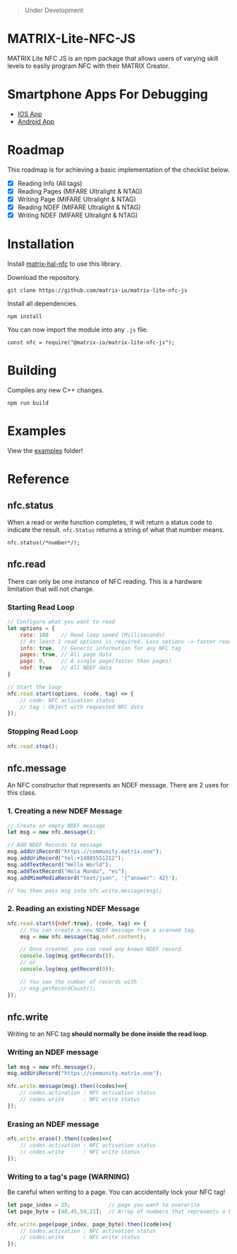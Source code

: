 > Under Development

# MATRIX-Lite-NFC-JS

MATRIX Lite NFC JS is an npm package that allows users of varying skill levels to easily program NFC with their MATRIX Creator.

# Smartphone Apps For Debugging
- [IOS App](https://apps.apple.com/us/app/nfc-taginfo-by-nxp/id1246143596)
- [Android App](https://play.google.com/store/apps/details?id=com.nxp.nfc.tagwriter&hl=en_US)

# Roadmap
This roadmap is for achieving a basic implementation of the checklist below.
- [x] Reading Info  (All tags)
- [x] Reading Pages (MIFARE Ultralight & NTAG)
- [x] Writing Page  (MIFARE Ultralight & NTAG)
- [x] Reading NDEF  (MIFARE Ultralight & NTAG)
- [x] Writing NDEF  (MIFARE Ultralight & NTAG)

# Installation
Install [matrix-hal-nfc](https://github.com/matrix-io/matrix-hal-nfc) to use this library.

Download the repository.
```
git clone https://github.com/matrix-io/matrix-lite-nfc-js
```

Install all dependencies.
```
npm install
```

You can now import the module into any `.js` file.
```
const nfc = require("@matrix-io/matrix-lite-nfc-js");
```


# Building
Compiles any new C++ changes.
```
npm run build
```

# Examples
View the [examples](https://github.com/matrix-io/matrix-lite-nfc-js/tree/master/examples) folder!

# Reference

## nfc.status
When a read or write function completes, it will return a status code to indicate the result. `nfc.Status` returns a string of what that number means.
```
nfc.status(/*number*/);
```

## nfc.read
There can only be one instance of NFC reading. This is a hardware limitation that will not change.
### Starting Read Loop
```js
// Configure what you want to read
let options = {
    rate: 100    // Read loop speed (Milliseconds)
    // At least 1 read options is required. Less options -> faster reading!
    info: true,  // Generic information for any NFC tag
    pages: true, // All page data
    page: 0,     // A single page(faster than pages)
    ndef: true   // All NDEF data
}

// Start the loop
nfc.read.start(options, (code, tag) => {
    // code: NFC activation status
    // tag : Object with requested NFC data
});
```
### Stopping Read Loop
```js
nfc.read.stop();
```

## nfc.message
An NFC constructor that represents an NDEF message. There are 2 uses for this class.

### 1. Creating a new NDEF Message
```js
// Create an empty NDEF message
let msg = new nfc.message();

// Add NDEF Records to message
msg.addUriRecord("https://community.matrix.one");
msg.addUriRecord("tel:+14085551212");
msg.addTextRecord("Hello World");
msg.addTextRecord("Hola Mundo", "es");
msg.addMimeMediaRecord("text/json", '{"answer": 42}');

// You then pass msg into nfc.write.message(msg);
```
### 2. Reading an existing NDEF Message
```js
nfc.read.start({ndef:true}, (code, tag) => {
    // You can create a new NDEF message from a scanned tag.
    msg = new nfc.message(tag.ndef.content);

    // Once created, you can read any known NDEF record.
    console.log(msg.getRecords());
    // or
    console.log(msg.getRecord(0));

    // You see the number of records with
    // msg.getRecordCount();
});
```

## nfc.write
Writing to an NFC tag **should normally be done inside the read loop**.

### Writing an NDEF message
```js
let msg = new nfc.message();
msg.addUriRecord("https://community.matrix.one");

nfc.write.message(msg).then((codes)=>{
    // codes.activation : NFC activation status
    // codes.write      : NFC write status
});

```

### Erasing an NDEF message
```js
nfc.write.erase().then((codes)=>{
    // codes.activation : NFC activation status
    // codes.write      : NFC write status
});
```

### Writing to a tag's page (**WARNING**)
Be careful when writing to a page. You can accidentally lock your NFC tag!
```js
let page_index = 25;            // page you want to overwrite
let page_byte = [48,45,59,21];  // Array of numbers that represents a byte

nfc.write.page(page_index, page_byte).then((code)=>{
    // codes.activation : NFC activation status
    // codes.write      : NFC write status
});
```

